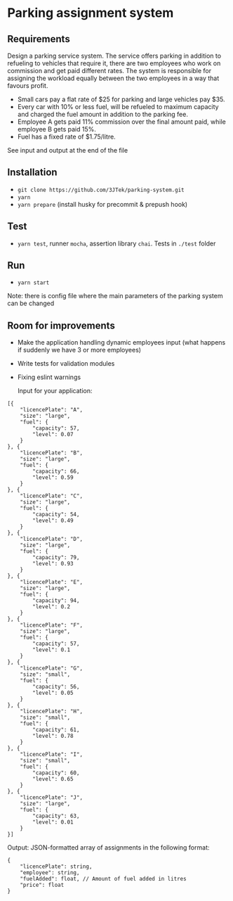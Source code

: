 # Parking assignment system

## Requirements

Design a parking service system. The service offers parking in addition to refueling to vehicles that require it, there are two employees who work on commission and get paid different rates. The system is responsible for assigning the workload equally between the two employees in a way that favours profit.

- Small cars pay a flat rate of $25 for parking and large vehicles pay $35.
- Every car with 10% or less fuel, will be refueled to maximum capacity and charged the fuel amount in addition to the parking fee.
- Employee A gets paid 11% commission over the final amount paid, while employee B gets paid 15%.
- Fuel has a fixed rate of $1.75/litre.

See input and output at the end of the file

## Installation

- `git clone https://github.com/3JTek/parking-system.git`
- `yarn`
- `yarn prepare` (install husky for precommit & prepush hook)

## Test

- `yarn test`, runner `mocha`, assertion library `chai`. Tests in `./test` folder

## Run

- `yarn start`

Note: there is config file where the main parameters of the parking system can be changed

## Room for improvements

- Make the application handling dynamic employees input (what happens if suddenly we have 3 or more employees)
- Write tests for validation modules
- Fixing eslint warnings

  Input for your application:

```
[{
    "licencePlate": "A",
    "size": "large",
    "fuel": {
        "capacity": 57,
        "level": 0.07
    }
}, {
    "licencePlate": "B",
    "size": "large",
    "fuel": {
        "capacity": 66,
        "level": 0.59
    }
}, {
    "licencePlate": "C",
    "size": "large",
    "fuel": {
        "capacity": 54,
        "level": 0.49
    }
}, {
    "licencePlate": "D",
    "size": "large",
    "fuel": {
        "capacity": 79,
        "level": 0.93
    }
}, {
    "licencePlate": "E",
    "size": "large",
    "fuel": {
        "capacity": 94,
        "level": 0.2
    }
}, {
    "licencePlate": "F",
    "size": "large",
    "fuel": {
        "capacity": 57,
        "level": 0.1
    }
}, {
    "licencePlate": "G",
    "size": "small",
    "fuel": {
        "capacity": 56,
        "level": 0.05
    }
}, {
    "licencePlate": "H",
    "size": "small",
    "fuel": {
        "capacity": 61,
        "level": 0.78
    }
}, {
    "licencePlate": "I",
    "size": "small",
    "fuel": {
        "capacity": 60,
        "level": 0.65
    }
}, {
    "licencePlate": "J",
    "size": "large",
    "fuel": {
        "capacity": 63,
        "level": 0.01
    }
}]
```

Output: JSON-formatted array of assignments in the following format:

```
{
    "licencePlate": string,
    "employee": string,
    "fuelAdded": float, // Amount of fuel added in litres
    "price": float
}
```
